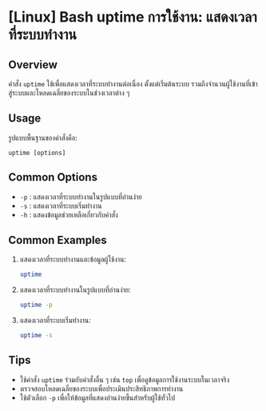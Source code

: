 # [Linux] Bash uptime การใช้งาน: แสดงเวลาที่ระบบทำงาน

## Overview
คำสั่ง `uptime` ใช้เพื่อแสดงเวลาที่ระบบทำงานต่อเนื่อง ตั้งแต่เริ่มต้นระบบ รวมถึงจำนวนผู้ใช้งานที่เข้าสู่ระบบและโหลดเฉลี่ยของระบบในช่วงเวลาต่าง ๆ

## Usage
รูปแบบพื้นฐานของคำสั่งคือ:

```
uptime [options]
```

## Common Options
- `-p` : แสดงเวลาที่ระบบทำงานในรูปแบบที่อ่านง่าย
- `-s` : แสดงเวลาที่ระบบเริ่มทำงาน
- `-h` : แสดงข้อมูลช่วยเหลือเกี่ยวกับคำสั่ง

## Common Examples
1. แสดงเวลาที่ระบบทำงานและข้อมูลผู้ใช้งาน:
   ```bash
   uptime
   ```

2. แสดงเวลาที่ระบบทำงานในรูปแบบที่อ่านง่าย:
   ```bash
   uptime -p
   ```

3. แสดงเวลาที่ระบบเริ่มทำงาน:
   ```bash
   uptime -s
   ```

## Tips
- ใช้คำสั่ง `uptime` ร่วมกับคำสั่งอื่น ๆ เช่น `top` เพื่อดูข้อมูลการใช้งานระบบในเวลาจริง
- ตรวจสอบโหลดเฉลี่ยของระบบเพื่อประเมินประสิทธิภาพการทำงาน
- ใช้ตัวเลือก `-p` เพื่อให้ข้อมูลที่แสดงอ่านง่ายขึ้นสำหรับผู้ใช้ทั่วไป